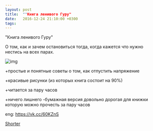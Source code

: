 ```yaml
---
layout: post
title:  ""Книга ленивого Гуру"
date:   2016-12-24 21:10:00 +0300
tags:   
---
```


"Книга ленивого Гуру"

О том, как и зачем остановиться тогда, когда кажется что нужно нестись на всех парах.

![img](https://pp.userapi.com/c638529/v638529006/1aa5a/d4BhaNKQet8.jpg)

<!--excerpt-->

+простые и понятные советы о том, как отпустить напряжение

+красивые рисунки (из которых книга состоит на 90%)

+читается за пару часов

+ничего лишнего
-бумажная версия довольно дорогая для книжки которую можно прочесть за пару часов

eng: https://vk.cc/60KZnS

[Shorter](https://vk.com/doc5540006_440210496)
